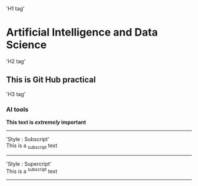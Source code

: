 
'H1 tag'
# Artificial Intelligence and Data Science
'H2 tag'
## This is Git Hub practical
'H3 tag'
### AI tools

**This text is _extremely_ important**

<hr>    

'Style : Subscript'</br>
This is a <sub>subscript</sub> text<hr>

'Style : Supercript'</br>
This is a <sup>subscript</sup> text<hr>


